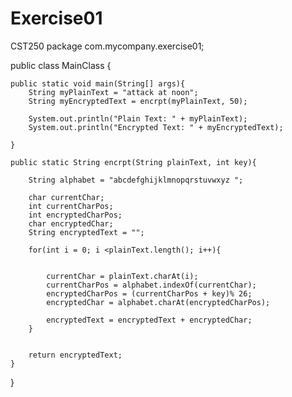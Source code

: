 # Exercise01
CST250
package com.mycompany.exercise01;

public class MainClass {
	
	public static void main(String[] args){
		String myPlainText = "attack at noon";
		String myEncryptedText = encrpt(myPlainText, 50);
		
		System.out.println("Plain Text: " + myPlainText);
		System.out.println("Encrypted Text: " + myEncryptedText);
		
	}
	
	public static String encrpt(String plainText, int key){
		
		String alphabet = "abcdefghijklmnopqrstuvwxyz ";
		
		char currentChar;
		int currentCharPos;
		int encryptedCharPos;
		char encryptedChar;
		String encryptedText = "";
		
		for(int i = 0; i <plainText.length(); i++){
			
			
			currentChar = plainText.charAt(i);
			currentCharPos = alphabet.indexOf(currentChar);
			encryptedCharPos = (currentCharPos + key)% 26;
			encryptedChar = alphabet.charAt(encryptedCharPos);
			
			encryptedText = encryptedText + encryptedChar;
		}
		
		
		return encryptedText;
	}

}
